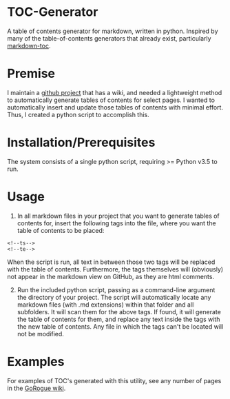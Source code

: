 # TOC-Generator
A table of contents generator for markdown, written in python.  Inspired by many of the table-of-contents generators that already exist, particularly [markdown-toc](https://github.com/jonschlinkert/markdown-toc).

# Premise
I maintain a [github project](https://github.com/Chris3606/GoRogue) that has a wiki, and needed a lightweight method to automatically generate tables of contents for select pages.  I wanted to automatically insert and update those tables of contents with minimal effort.  Thus, I created a python script to accomplish this.

# Installation/Prerequisites
The system consists of a single python script, requiring >= Python v3.5 to run.

# Usage
1. In all markdown files in your project that you want to generate tables of contents for, insert the following tags into the file, where you want the table of contents to be placed:
```
<!--ts-->
<!--te-->
```

When the script is run, all text in between those two tags will be replaced with the table of contents.  Furthermore, the tags themselves will (obviously) not appear in the markdown view on GitHub, as they are html comments.

2. Run the included python script, passing as a command-line argument the directory of your project.  The script will automatically locate any markdown files (with .md extensions) within that folder and all subfolders.  It will scan them for the above tags.  If found, it will generate the table of contents for them, and replace any text inside the tags with the new table of contents.  Any file in which the tags can't be located will not be modified.

# Examples
For examples of TOC's generated with this utility, see any number of pages in the [GoRogue wiki](https://github.com/Chris3606/GoRogue/wiki).
